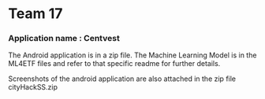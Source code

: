 # Team 17

### Application name : Centvest

The Android application is in a zip file.
The Machine Learning Model is in the ML4ETF files and refer to that specific readme for further details.

Screenshots of the android application are also attached in the zip file cityHackSS.zip
